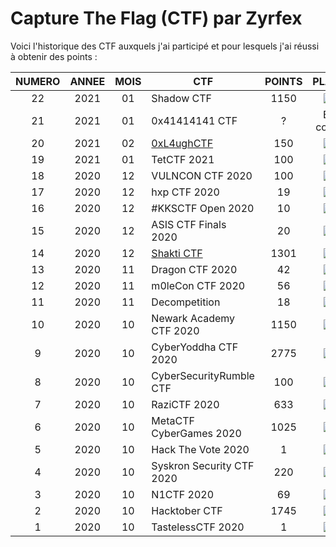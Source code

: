 # Capture The Flag (CTF) par Zyrfex

Voici l'historique des CTF auxquels j'ai participé et pour lesquels j'ai réussi à obtenir des points :

|NUMERO|ANNEE |MOIS| CTF                       | POINTS | PLACE                                                           |
|:----:|:----:|:--:|---------------------------|:------:|:---------------------------------------------------------------:|
|22    | 2021 | 01 | Shadow CTF                | 1150   | ![](https://img.shields.io/badge/-166%20%2F%20261-orange)       |
|21    | 2021 | 01 | 0x41414141 CTF            | ?      | En cours                                                        |
|20 | 2021 | 02 | [0xL4ughCTF](https://github.com/Zyrfex/CTF/blob/main/2021/0xL4ughCTF/README.md) | 150 | ![](https://img.shields.io/badge/-280%20%2F%20371-orange)|
|19    | 2021 | 01 | TetCTF 2021               | 100    | ![](https://img.shields.io/badge/-429%20%2F%20519-red)          |
|18    | 2020 | 12 | VULNCON CTF 2020          | 100    | ![](https://img.shields.io/badge/-345%20%2F%20442-red)          |
|17    | 2020 | 12 | hxp CTF 2020              | 19     | ![](https://img.shields.io/badge/-251%20%2F%20532-orange)       |
|16    | 2020 | 12 | #KKSCTF Open 2020         | 10     | ![](https://img.shields.io/badge/-178%20%2F%20229-red)          |
|15    | 2020 | 12 | ASIS CTF Finals 2020      | 20     | ![](https://img.shields.io/badge/-191%20%2F%20351-orange)       |
|14 |2020 |12 |[Shakti CTF](https://github.com/Zyrfex/CTF/blob/main/2020/Shakti_CTF/README.md) |1301 |![](https://img.shields.io/badge/-49%20%2F%20277-brightgreen)|
|13    | 2020 | 11 | Dragon CTF 2020           | 42     | ![](https://img.shields.io/badge/-459%20%2F%20539-red)          |
|12    | 2020 | 11 | m0leCon CTF 2020          | 56     | ![](https://img.shields.io/badge/-256%20%2F%20276-red)          |
|11    | 2020 | 11 | Decompetition             | 18     | ![](https://img.shields.io/badge/-98%20%2F%20112-red)           |
|10    | 2020 | 10 | Newark Academy CTF 2020   | 1150   | ![](https://img.shields.io/badge/-480%20%2F%20968-orange)       |
|9     | 2020 | 10 | CyberYoddha CTF 2020      | 2775   | ![](https://img.shields.io/badge/-270%20%2F%20681-orange)       |
|8     | 2020 | 10 | CyberSecurityRumble CTF   | 100    | ![](https://img.shields.io/badge/-343%20%2F%20474-orange)       |
|7     | 2020 | 10 | RaziCTF 2020              | 633    | ![](https://img.shields.io/badge/-207%20%2F%20314-orange)       |
|6     | 2020 | 10 | MetaCTF CyberGames 2020   | 1025   | ![](https://img.shields.io/badge/-742%20%2F%20995-orange)       |
|5     | 2020 | 10 | Hack The Vote 2020        | 1      | ![](https://img.shields.io/badge/-212%20%2F%20278-red)          |
|4     | 2020 | 10 | Syskron Security CTF 2020 | 220    | ![](https://img.shields.io/badge/-589%20%2F%201029-orange)      |
|3     | 2020 | 10 | N1CTF 2020                | 69     | ![](https://img.shields.io/badge/-570%20%2F%20849-orange)       |
|2     | 2020 | 10 | Hacktober CTF             | 1745   | ![](https://img.shields.io/badge/-253%20%2F%201073-brightgreen) |
|1     | 2020 | 10 | TastelessCTF 2020         | 1      | ![](https://img.shields.io/badge/-283%20%2F%20471-orange)       |
